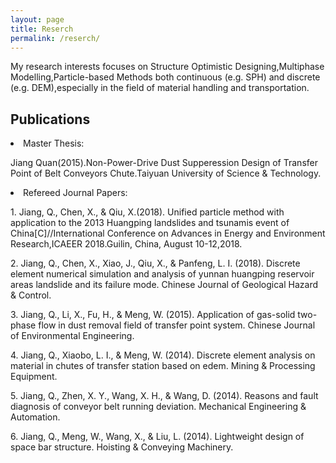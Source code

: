 ```yaml
---
layout: page
title: Reserch
permalink: /reserch/
---
```


My research interests focuses on Structure Optimistic Designing,Multiphase Modelling,Particle-based Methods both continuous (e.g. SPH) and discrete (e.g. DEM),especially in the field of material handling and transportation.


<h2 id="publications">Publications</h2>
<li class="listing-seperator">Master Thesis:</li>
<p>Jiang Quan(2015).Non-Power-Drive Dust Supperession Design of Transfer Point of Belt Conveyors Chute.Taiyuan University of Science & Technology.</p>

<li class="listing-seperator">Refereed Journal Papers:</li>
<p>1. Jiang, Q., Chen, X., & Qiu, X.(2018). Unified particle method with application to the 2013 Huangping landslides and tsunamis event of China[C]//International Conference on Advances in Energy and Environment Research,ICAEER 2018.Guilin, China, August 10-12,2018.</p>
<p>2. Jiang, Q., Chen, X., Xiao, J., Qiu, X., & Panfeng, L. I. (2018). Discrete element numerical simulation and analysis of yunnan huangping reservoir areas landslide and its failure mode. Chinese Journal of Geological Hazard & Control.</p>
<p>3. Jiang, Q., Li, X., Fu, H., & Meng, W. (2015). Application of gas-solid two-phase flow in dust removal field of transfer point system. Chinese Journal of Environmental Engineering.</p>
<p>4. Jiang, Q., Xiaobo, L. I., & Meng, W. (2014). Discrete element analysis on material in chutes of transfer station based on edem. Mining & Processing Equipment.</p>
<p>5. Jiang, Q., Zhen, X. Y., Wang, X. H., & Wang, D. (2014). Reasons and fault diagnosis of conveyor belt running deviation. Mechanical Engineering & Automation.</p>
<p>6. Jiang, Q., Meng, W., Wang, X., & Liu, L. (2014). Lightweight design of space bar structure. Hoisting & Conveying Machinery.</p>
